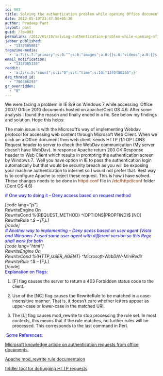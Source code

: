 ```yaml
---
id: 903
title: Solving the authentication problem while opening Office documents hosted on Apache in IE8/IE9 on Windows 7
date: 2012-05-18T23:47:58+05:30
author: Pradeep Pant
layout: post
guid: /?p=903
permalink: /2012/05/18/solving-authentication-problem-while-opening-office-documents-hosted-on-apache-in-ie8ie9-on-windows-7/
jabber_published:
  - "1337365081"
tagazine-media:
  - 'a:7:{s:7:"primary";s:0:"";s:6:"images";a:0:{}s:6:"videos";a:0:{}s:11:"image_count";s:1:"0";s:6:"author";s:7:"1995146";s:7:"blog_id";s:7:"1919664";s:9:"mod_stamp";s:19:"2012-05-18 18:17:58";}'
email_notification:
  - "1337365130"
reddit:
  - 'a:2:{s:5:"count";s:1:"0";s:4:"time";s:10:"1340480255";}'
dsq_thread_id:
  - "780366293"
gr_overridden:
  - "0"
---
```

We were facing a problem in IE 8/9 on Windows 7 while accessing  Office 2007/ Office 2010 documents hosted on apache/Cent OS 4.6. After some analysis I found the reason and finally ended in a fix. See below my findings and solution. Hope this helps:

The main issue is with the Microsoft&#8217;s way of implementing Webdav protocol for accessing web content through Microsoft Web Client. When we click on a Office document then web client  sends HTTP /1.1 OPTIONS Request header to server to check the WebDav communication (My server doesn&#8217;t have WebDav). In response Apache return 200 OK Response header to Web Client which results in prompting the authentication screen by Windows 7.  Well you have option in IE to pass the authentication login automatically but that would be security breach as you will be exposing your machine authentication to internet so I would not prefer that. Best way is to configure Apache to reject these request. This is how i have solved. These changes needs to be done in <span style="color: #993300;">httpd.conf</span> file in <span style="color: #993300;">/etc/httpd/conf</span> folder (Cent OS 4.6)

<span style="color: #0000ff;"># One way to doing it &#8211; Deny access based on request method</span>

[code lang=&#8221;js&#8221;]  
RewriteEngine On  
RewriteCond %{REQUEST_METHOD} ^(OPTIONS|PROPFIND)$ [NC]  
RewriteRule ^.*$ &#8211; [F,L]  
[/code]  
<span style="color: #0000ff;"># Another way to implementing &#8211; Deny acess based on user agent (Vista and Windows 7 used same user agent with different version so this Regx shall work for both</span>  
[code lang=&#8221;html&#8221;]  
RewriteEngine On  
RewriteCond %{HTTP\_USER\_AGENT} ^Microsoft-WebDAV-MiniRedir  
RewriteRule ^.*$ &#8211; [F,L]  
[/code]  
<span style="color: #0000ff;">Explanation on Flags:</span>

1. [F] flag causes the server to return a 403 Forbidden status code to the client.

2. Use of the [NC] flag causes the RewriteRule to be matched in a case-insensitive manner. That is, it doesn&#8217;t care whether letters appear as upper-case or lower-case in the matched URI.

3. The [L] flag causes mod_rewrite to stop processing the rule set. In most contexts, this means that if the rule matches, no further rules will be processed. This corresponds to the last command in Perl.

<span style="color: #0000ff;"> Some References:</span>

[Microsoft knowledge article on authentication requests from office documents ](http://support.microsoft.com/kb/2019105)

[Apache mod_rewrite rule documentaion](http://httpd.apache.org/docs/current/mod/mod_rewrite.html)

[fiddler tool for debugging HTTP requests](http://www.fiddler2.com/fiddler2/)